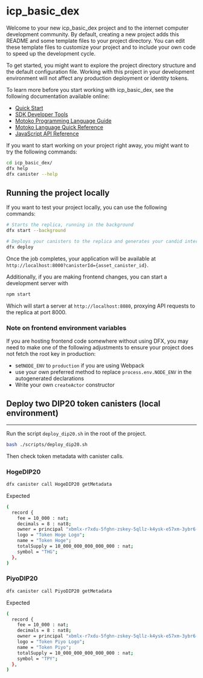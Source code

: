 # icp_basic_dex

Welcome to your new icp_basic_dex project and to the internet computer development community. By default, creating a new project adds this README and some template files to your project directory. You can edit these template files to customize your project and to include your own code to speed up the development cycle.

To get started, you might want to explore the project directory structure and the default configuration file. Working with this project in your development environment will not affect any production deployment or identity tokens.

To learn more before you start working with icp_basic_dex, see the following documentation available online:

- [Quick Start](https://sdk.dfinity.org/docs/quickstart/quickstart-intro.html)
- [SDK Developer Tools](https://sdk.dfinity.org/docs/developers-guide/sdk-guide.html)
- [Motoko Programming Language Guide](https://sdk.dfinity.org/docs/language-guide/motoko.html)
- [Motoko Language Quick Reference](https://sdk.dfinity.org/docs/language-guide/language-manual.html)
- [JavaScript API Reference](https://erxue-5aaaa-aaaab-qaagq-cai.raw.ic0.app)

If you want to start working on your project right away, you might want to try the following commands:

```bash
cd icp_basic_dex/
dfx help
dfx canister --help
```

## Running the project locally

If you want to test your project locally, you can use the following commands:

```bash
# Starts the replica, running in the background
dfx start --background

# Deploys your canisters to the replica and generates your candid interface
dfx deploy
```

Once the job completes, your application will be available at `http://localhost:8000?canisterId={asset_canister_id}`.

Additionally, if you are making frontend changes, you can start a development server with

```bash
npm start
```

Which will start a server at `http://localhost:8080`, proxying API requests to the replica at port 8000.

### Note on frontend environment variables

If you are hosting frontend code somewhere without using DFX, you may need to make one of the following adjustments to ensure your project does not fetch the root key in production:

- set`NODE_ENV` to `production` if you are using Webpack
- use your own preferred method to replace `process.env.NODE_ENV` in the autogenerated declarations
- Write your own `createActor` constructor

## Deploy two DIP20 token canisters (local environment)

---

Run the script `deploy_dip20.sh` in the root of the project.

```bash
bash ./scripts/deploy_dip20.sh
```

Then check token metadata with canister calls.

### HogeDIP20

```bash
dfx canister call HogeDIP20 getMetadata
```

Expected

```bash
(
  record {
    fee = 10_000 : nat;
    decimals = 8 : nat8;
    owner = principal "xbmlx-r7xdu-5fghn-zskey-5qllz-k4ysk-e57xm-3ybr6-ope4j-juuej-aqe";
    logo = "Token Hoge Logo";
    name = "Token Hoge";
    totalSupply = 10_000_000_000_000_000 : nat;
    symbol = "THG";
  },
)
```

### PiyoDIP20

```bash
dfx canister call PiyoDIP20 getMetadata
```

Expected

```bash
(
  record {
    fee = 10_000 : nat;
    decimals = 8 : nat8;
    owner = principal "xbmlx-r7xdu-5fghn-zskey-5qllz-k4ysk-e57xm-3ybr6-ope4j-juuej-aqe";
    logo = "Token Piyo Logo";
    name = "Token Piyo";
    totalSupply = 10_000_000_000_000_000 : nat;
    symbol = "TPY";
  },
)
```
